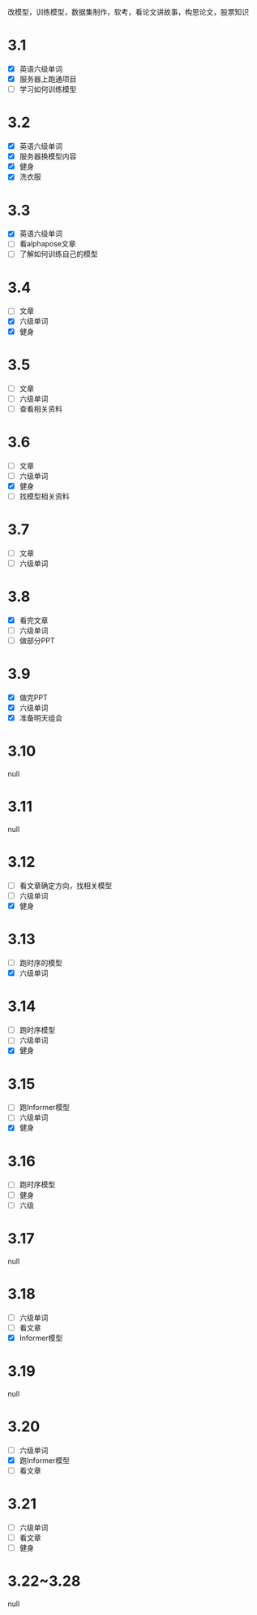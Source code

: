 改模型，训练模型，数据集制作，软考，看论文讲故事，构思论文，股票知识
# 3.1
- [x] 英语六级单词
- [x] 服务器上跑通项目
- [ ] 学习如何训练模型

# 3.2
- [x] 英语六级单词
- [x] 服务器换模型内容
- [x] 健身
- [x] 洗衣服

# 3.3
- [x] 英语六级单词
- [ ] 看alphapose文章
- [ ] 了解如何训练自己的模型

# 3.4
- [ ] 文章
- [x] 六级单词
- [x] 健身

# 3.5
- [ ] 文章
- [ ] 六级单词
- [ ] 查看相关资料

# 3.6
- [ ] 文章
- [ ] 六级单词
- [x] 健身
- [ ] 找模型相关资料

# 3.7 
- [ ] 文章
- [ ] 六级单词

# 3.8
- [x] 看完文章
- [ ] 六级单词
- [ ] 做部分PPT

# 3.9
- [x] 做完PPT
- [x] 六级单词
- [x] 准备明天组会

# 3.10
null

# 3.11
null

# 3.12
- [ ] 看文章确定方向，找相关模型
- [ ] 六级单词
- [x] 健身

# 3.13
- [ ] 跑时序的模型
- [x] 六级单词

# 3.14
- [ ] 跑时序模型
- [ ] 六级单词
- [x] 健身

# 3.15
- [ ] 跑Informer模型
- [ ] 六级单词
- [x] 健身

# 3.16
- [ ] 跑时序模型
- [ ] 健身
- [ ] 六级

# 3.17
null

# 3.18
- [ ] 六级单词
- [ ] 看文章
- [x] Informer模型

# 3.19
null

# 3.20
- [ ] 六级单词
- [x] 跑Informer模型
- [ ] 看文章

# 3.21
- [ ] 六级单词
- [ ] 看文章
- [ ] 健身

# 3.22~3.28
null

